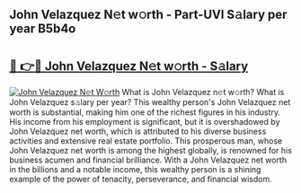 ## John Velazquez N𝚎t w𝚘rth - Part-UVl S𝚊lary per year B5b4o

# <h2><a href="http://gc37zw1.nevu.top/?p=John+Velazquez">🔗 👉🔴 John Velazquez N𝚎t w𝚘rth - S𝚊lary</a></h2>

[![John Velazquez N𝚎t W𝚘rth](https://i.imgur.com/Oavwk0R.jpeg)](http://gc37zw1.nevu.top/?p=John+Velazquez)
What is John Velazquez n𝚎t w𝚘rth? What is John Velazquez s𝚊lary per year?
This wealthy person's John Velazquez net worth is substantial, making him one of the richest figures in his industry. His income from his employment is significant, but it is overshadowed by John Velazquez net worth, which is attributed to his diverse business activities and extensive real estate portfolio. This prosperous man, whose John Velazquez net worth is among the highest globally, is renowned for his business acumen and financial brilliance. With a John Velazquez net worth in the billions and a notable income, this wealthy person is a shining example of the power of tenacity, perseverance, and financial wisdom.
